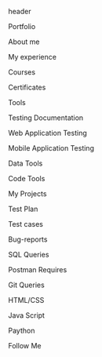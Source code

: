 header

Portfolio

About me

My experience

Courses

Certificates

Tools

Testing Documentation

Web Application Testing

Mobile Application Testing

Data Tools

Code Tools

My Projects

Test Plan

Test cases

Bug-reports

SQL Queries

Postman Requires

Git Queries

HTML/CSS

Java Script

Paython

Follow Me